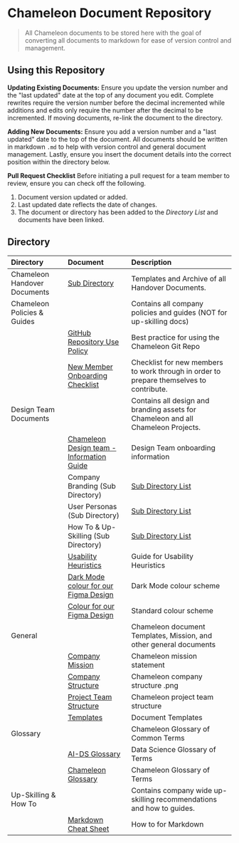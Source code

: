 # Chameleon Document Repository
> All Chameleon documents to be stored here with the goal of converting all documents to markdown for ease of version control and management.

## Using this Repository  
**Updating Existing Documents:** Ensure you update the version number and the "last updated" date at the top of any document you edit. Complete rewrites require the version number before the decimal incremented while additions and edits only require the number after the decimal to be incremented. If moving documents, re-link the document to the directory.

**Adding New Documents:** Ensure you add a version number and a "last updated" date to the top of the document. All documents should be written in markdown `.md` to help with version control and general document management. Lastly, ensure you insert the document details into the correct position within the directory below.

**Pull Request Checklist**
Before initiating a pull request for a team member to review, ensure you can check off the following. 
1. Document version updated or added.
2. Last updated date reflects the date of changes. 
3. The document or directory has been added to the *Directory List* and documents have been linked. 

## Directory 
| Directory | Document | Description|
|:---   |:---   |:---   |
| Chameleon Handover Documents | [Sub Directory](https://github.com/Chameleon-company/Chameleon-Documents/tree/master/Chameleon%20Handover%20Documents) | Templates and Archive of all Handover Documents. |
| Chameleon Policies & Guides |           | Contains all company policies and guides (NOT for up-skilling docs)|
|     | <a href="https://github.com/Chameleon-company/Chameleon-Documents/blob/master/Chameleon_Policies_and_Guides/GitHub%20Repository%20Use%20Policy.md" target="_blank">GitHub Repository Use Policy</a>  | Best practice for using the Chameleon Git Repo |
|     | [New Member Onboarding Checklist](https://github.com/Chameleon-company/Chameleon-Documents/blob/eaa4cb0d66970d2784abcc640e17c7de467a8d2d/Chameleon_Policies_and_Guides/New%20Member%20Onboarding%20Checklist.md)|Checklist for new members to work through in order to prepare themselves to contribute.  
| Design Team Documents       |           | Contains all design and branding assets for Chameleon and all Chameleon Projects. | 
|     | <a href="https://github.com/Chameleon-company/Chameleon-Documents/blob/456172a8b29719b543bfdca0d651b36c5e955015/Design-Team-Documents/Chameleon%20Design%20Team%20-%20Information%20Guide.md" target="_blank">Chameleon Design team - Information Guide</a> | Design Team onboarding information |
|     | Company Branding (Sub Directory) | <a href="https://github.com/Chameleon-company/Chameleon-Documents/blob/bbfed96264f00a1cd2bad52fd03ba1cdbf5440d9/Design-Team-Documents/Readme.md" target="_blank">Sub Directory List</a> |
|     | User Personas (Sub Directory) | <a href="https://github.com/Chameleon-company/Chameleon-Documents/blob/bbfed96264f00a1cd2bad52fd03ba1cdbf5440d9/Design-Team-Documents/Readme.md" target="_blank">Sub Directory List</a>  |
|     | How To & Up-Skilling (Sub Directory)| <a href="https://github.com/Chameleon-company/Chameleon-Documents/blob/bbfed96264f00a1cd2bad52fd03ba1cdbf5440d9/Design-Team-Documents/Readme.md" target="_blank">Sub Directory List</a> 
|     | <a href="https://github.com/Chameleon-company/Chameleon-Documents/blob/456172a8b29719b543bfdca0d651b36c5e955015/Design-Team-Documents/Usability%20Heuristics.pdf" target="_blank">Usability Heuristics</a> | Guide for Usability Heuristics |
|     | <a href="https://github.com/Chameleon-company/Chameleon-Documents/blob/456172a8b29719b543bfdca0d651b36c5e955015/Design-Team-Documents/Dark%20mode%20Colour%20for%20our%20Figma%20Design.pdf" target="_blank">Dark Mode colour for our Figma Design</a> | Dark Mode colour scheme |
|     | <a href="https://github.com/Chameleon-company/Chameleon-Documents/blob/456172a8b29719b543bfdca0d651b36c5e955015/Design-Team-Documents/Colour%20for%20our%20Figma%20Design.pdf" target="_blank">Colour for our Figma Design</a> | Standard colour scheme |
| General |   | Chameleon document Templates, Mission, and other general documents |
|  | [Company Mission](general/Company_Mission.md) | Chameleon mission statement |
|  | [Company Structure](general/Company_Structure.png) | Chameleon company structure .png |
|  | [Project Team Structure](general/Project_Team_Structure.png) | Chameleon project team structure |
|  | [Templates](general/templates) | Document Templates |
| Glossary |  | Chameleon Glossary of Common Terms |
|  | [AI-DS Glossary](glossary/AI-DS_Glossary-v20May2022.pdf) | Data Science Glossary of Terms |
|  | [Chameleon Glossary](glossary/Chameleon_Glossary-v20May2022.pdf) | Chameleon Glossary of Terms |
| Up-Skilling & How To       |           | Contains company wide up-skilling recommendations and how to guides. | 
|     | <a href="https://github.com/Chameleon-company/Chameleon-Documents/blob/456172a8b29719b543bfdca0d651b36c5e955015/Up-Skilling%20&%20How%20To/markdown-cheat-sheet.md" target="_blank">Markdown Cheat Sheet</a> | How to for Markdown |






